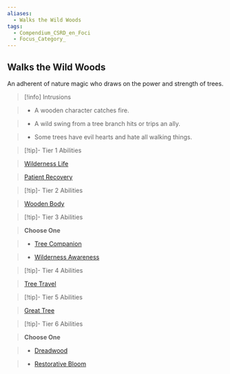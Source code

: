 ```yaml
---
aliases:
  - Walks the Wild Woods
tags:
  - Compendium_CSRD_en_Foci
  - Focus_Category_
---
```

  
    
## Walks the Wild Woods    
An adherent of nature magic who draws on the power and strength of trees.    
  
>[!info] Intrusions    
>- A wooden character catches fire.    
>- A wild swing from a tree branch hits or trips an ally.    
>- Some trees have evil hearts and hate all walking things.    
  
  
>[!tip]- Tier 1 Abilities    
> [Wilderness Life](Wilderness-Life.md)    
> [Patient Recovery](Patient-Recovery.md)    
  
  
>[!tip]- Tier 2 Abilities    
> [Wooden Body](Wooden-Body.md)    
  
  
>[!tip]- Tier 3 Abilities    
> **Choose One**    
>- [Tree Companion](Tree-Companion.md)    
>- [Wilderness Awareness](Wilderness-Awareness.md)    
  
  
>[!tip]- Tier 4 Abilities    
> [Tree Travel](Tree-Travel.md)    
  
  
>[!tip]- Tier 5 Abilities    
> [Great Tree](Great-Tree.md)    
  
  
>[!tip]- Tier 6 Abilities    
> **Choose One**    
>- [Dreadwood](Dreadwood.md)    
>- [Restorative Bloom](Restorative-Bloom.md)